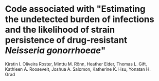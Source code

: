 # Code associated with "Estimating the undetected burden of infections and the likelihood of strain persistence of drug-resistant *Neisseria gonorrhoeae*"
Kirstin I. Oliveira Roster, Minttu M. Rönn, Heather Elder, Thomas L. Gift, Kathleen A. Roosevelt, Joshua A. Salomon, Katherine K. Hsu, Yonatan H. Grad
